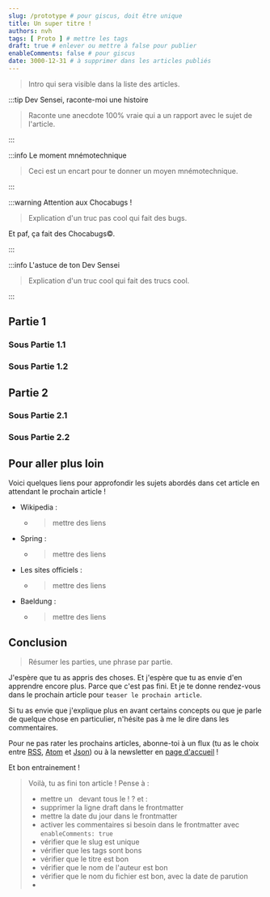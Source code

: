 ```yaml
---
slug: /prototype # pour giscus, doit être unique
title: Un super titre !
authors: nvh
tags: [ Proto ] # mettre les tags
draft: true # enlever ou mettre à false pour publier
enableComments: false # pour giscus
date: 3000-12-31 # à supprimer dans les articles publiés
---
```


[//]: # (la date de parution du blog sera la date du fichier au format YYYY-MM-DD)

> Intro qui sera visible dans la liste des articles.
<!--truncate-->

:::tip Dev Sensei, raconte-moi une histoire

> Raconte une anecdote 100% vraie qui a un rapport avec le sujet de l'article.

:::

:::info Le moment mnémotechnique

> Ceci est un encart pour te donner un moyen mnémotechnique.

:::

:::warning Attention aux Chocabugs !

> Explication d'un truc pas cool qui fait des bugs.

Et paf, ça fait des Chocabugs©.

:::

:::info L'astuce de ton Dev Sensei

> Explication d'un truc cool qui fait des trucs cool.

:::


## Partie 1

### Sous Partie 1.1

### Sous Partie 1.2

## Partie 2

### Sous Partie 2.1

### Sous Partie 2.2

## Pour aller plus loin

Voici quelques liens pour approfondir les sujets abordés dans cet article en attendant le prochain article !

- Wikipedia :
  - > mettre des liens 
- Spring :
  - > mettre des liens 
- Les sites officiels :
  - > mettre des liens 
- Baeldung :
  - > mettre des liens 

## Conclusion

> Résumer les parties, une phrase par partie.

J'espère que tu as appris des choses. Et j'espère que tu as envie d'en apprendre encore plus. Parce que c'est pas fini. Et je te donne rendez-vous dans le prochain article pour `teaser le prochain article`.

Si tu as envie que j'explique plus en avant certains concepts ou que je parle de quelque chose en particulier, n'hésite pas à me le dire dans les commentaires.

Pour ne pas rater les prochains articles, abonne-toi à un flux (tu as le choix entre [RSS](https://dev-sensei.digicrafters.fr/blog/rss.xml), [Atom](https://dev-sensei.digicrafters.fr/blog/atom.xml) et [Json](https://dev-sensei.digicrafters.fr/blog/feeed.json)) ou à la newsletter en [page d'accueil](/) !

Et bon entrainement ! 

> Voilà, tu as fini ton article ! 
> Pense à : 
> - mettre un   devant tous le ! ? et :
> - supprimer la ligne draft dans le frontmatter
> - mettre la date du jour dans le frontmatter
> - activer les commentaires si besoin dans le frontmatter avec `enableComments: true`
> - vérifier que le slug est unique
> - vérifier que les tags sont bons
> - vérifier que le titre est bon
> - vérifier que le nom de l'auteur est bon
> - vérifier que le nom du fichier est bon, avec la date de parution 
> - 
